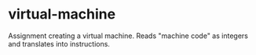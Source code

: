 # virtual-machine
Assignment creating a virtual machine. Reads "machine code" as integers and translates into instructions.
